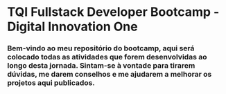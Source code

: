 # TQI Fullstack Developer Bootcamp - Digital Innovation One

### Bem-vindo ao meu repositório do bootcamp, aqui será colocado todas as atividades que forem desenvolvidas ao longo desta jornada. Sintam-se à vontade para tirarem dúvidas, me darem conselhos e me ajudarem a melhorar os projetos aqui publicados.